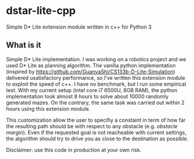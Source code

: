# dstar-lite-cpp
Simple D* Lite extension module written in c++ for Python 3


## What is it
Simple D* Lite implementation.
I was working on a robotics project and we used D* Lite as planning algorithm. The vanilla python implementation (inspired by https://github.com/GuanyaShi/CS133b-D-Lite-Simulation) delivered usatisfactory performance, so I've written this extension module to exploit the speed of c++. I have no benchmark, but I run some empirical test. With my current setup (intel core i7 6500U, 8GB RAM), the python implementation took almost 8 hours to solve about 10000 randomly generated mazes. On the contrary, the same task was carried out within 2 hours using this extension module.

This customization allow the user to specifiy a constaint in term of how far the resulting path should be with respect to any obstacle (e.g. *obstacle margin*). Even if the requested goal is not reacheable with current settings, the algorithm should try to drive you as close to the destination as possible.

Disclaimer: use this code in production at your own risk.